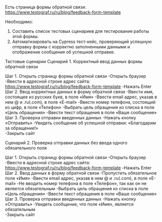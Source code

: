Есть страница формы обратной связи: https://www.testograf.ru/ru/blog/feedback-form-template

Необходимо:

1. Составить список тестовых сценариев для тестирования работы этой формы.
2. Автоматизировать на Cypress тест-кейс, проверяющий успешную отправку формы с корректно заполненными данными и отображение сообщения об успешной отправке.

Тестовые сценарии
Сценарий 1. Корректный ввод данных формы обратной связи

Шаг 1. Открыть страницу формы обратной связи
-Открыть браузер
-Ввести в адресной строке адрес сайта: https://www.testograf.ru/ru/blog/feedback-form-template
-Нажать Enter 
Шаг 2. Ввод корректных данных в форму обратной связи
-Ввести имя, состоящее из русских букв, в поле «Имя» 
-Ввести email адрес, указав в нем @ и .ru(.com), в поле «E-mail»
-Ввести номер телефона, состоящий из цифр, в поле «Телефон»
-Выбрать цель обращения из списка в поле «Цель обращения» 
-Ввести текст обращения в поле «Ваше сообщение» 
Шаг 3. Проверка отправки введенных данных
-Нажать кнопку «Отправить»
-Увидеть сообщение об успешной отправки: «Благодарим за обращение!»  
-Закрыть сайт

Сценарий 2. Проверка отправки данных без ввода одного обязательного поля

Шаг 1. Открыть страницу формы обратной связи
-Открыть браузер
-Ввести в адресной строке адрес сайта: https://www.testograf.ru/ru/blog/feedback-form-template
-Нажать Enter 
Шаг 2. Ввод данных в форму обратной связи
-Пропустить обязательное поле «Имя» 
-Ввести email адрес, указав в нем @ и .ru(.com), в поле «E-mail»
-Не вводить номер телефона в поле «Телефон», так как он не является обязательным
-Выбрать цель обращения из списка в поле «Цель обращения» 
-Ввести текст обращения в поле «Ваше сообщение» 
Шаг 3. Проверка отправки введенных данных
-Нажать кнопку «Отправить»
-Увидеть сообщение, что поле «Имя», является обязательным  
-Закрыть сайт
